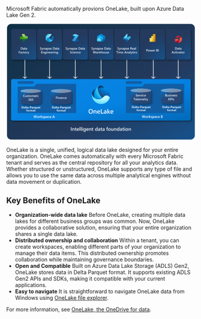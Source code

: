 Microsoft Fabric automatically provions OneLake, built upon Azure Data Lake Gen 2.

![Diagram showing the function and structure of OneLake.](../media/onelake-foundation-for-fabric.png)

OneLake is a single, unified, logical data lake designed for your entire organization. OneLake comes automatically with every Microsoft Fabric tenant and serves as the central repository for all your analytics data. Whether structured or unstructured, OneLake supports any type of file and allows you to use the same data across multiple analytical engines without data movement or duplication.

## Key Benefits of OneLake

- **Organization-wide data lake** Before OneLake, creating multiple data lakes for different business groups was common. Now, OneLake provides a collaborative solution, ensuring that your entire organization shares a single data lake.
- **Distributed ownership and collaboration** Within a tenant, you can create workspaces, enabling different parts of your organization to manage their data items. This distributed ownership promotes collaboration while maintaining governance boundaries.
- **Open and Compatible** Built on Azure Data Lake Storage (ADLS) Gen2, OneLake stores data in Delta Parquet format. It supports existing ADLS Gen2 APIs and SDKs, making it compatible with your current applications.
- **Easy to navigate** It is straightforward to navigate OneLake data from Windows using [OneLake file explorer](/fabric/onelake/onelake-file-explorer).

For more information, see [OneLake, the OneDrive for data](/fabric/onelake/onelake-overview).